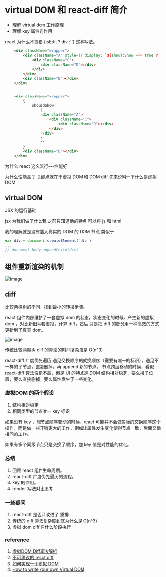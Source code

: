 # virtual DOM 和 react-diff 简介

- 理解 virtual dom 工作原理
- 理解 key 属性的作用

react 为什么不提倡 {isEdit ? div :''}  这种写法。

```html
    <div className="wrapper">
        <div className="A" style={{ display: `${shouldShow === true ? 'block' : 'none'}` }}>
            <div className="C">
                <div className="D"></div>
            </div>
        </div>
        <div className="B"></div>
    </div>


    <div className="wrapper">
        {
            shouldShow
                ?
                <div className="A">
                    <div className="C">
                        <div className="D"></div>
                    </div>
                </div>
                :
                ''
        }
        <div className="B"></div>
    </div>
```

为什么 react 这么流行---性能好

为什么性能高？ 关键点就在于虚拟 DOM 和 DOM diff
先来说明一下什么是虚拟 DOM

## virtual DOM 

JSX 的运行基础 

jsx 为我们做了什么我 之前只知道他的特点 可以将 js 和 html 

我的理解就是没有插入真实的 DOM 的 DOM 节点
类似于 
```js
var div = document.createElement('div')
...
// document.body.appendChild(div)
```

## 组件重新渲染的机制

![image](https://upload-images.jianshu.io/upload_images/1814354-4bf62e54553a32b7.png?imageMogr2/auto-orient/)

## diff

比较两棵树的不同，找到最小的转换步骤。

react 组件内部维护了一套虚拟 dom 的状态，状态变化的时候，产生新的虚拟 dom ，对比新旧两套虚拟，计算 diff，然后 只是把 diff 的部分用一种高效的方式更新到了真实 dom。

![image](https://segmentfault.com/img/bVuHXW)

传统比较两颗树 diff 的算法的时间复杂度是 O(n^3)

react-diff:广度优先遍历 遇见交换顺序的就换顺序（需要有唯一的标识），遇见不一样的子节点，直接删掉，再 append 新的节点。
节点跨层移动的时候，看似 react-diff 算法性能不高，但是 UI 的特点是 DOM 结构相对稳定，要么换了位置，要么直接删掉，要么属性发生了一些变化。

### 虚拟DOM 的两个假设

1. 结构相对稳定
2. 相同类型的节点唯一 key 标识

如果没有 key ，想节点顺序变动的时候，react 可能并不会做实际的交换顺序这个操作，而是做一些开销更大的工作，例如让属性发生变化使得节点一致，后面又做相同的工作。

如果有多个同级节点只是交换了顺序，加 key 值是对性能的优化。

### 总结

1. 回顾 react 组件生命周期。
2. react-diff 广度优先遍历的流程。
3. key 的作用。
4. render 写法对比思考

### 一些疑问

1. react-diff 是否只改进了 重排
2. 传统的 diff 算法复杂度到底为什么是 O(n^3)
3. 虚拟 dom diff 在什么阶段执行


### reference

1. [虚拟DOM Diff算法解析](http://www.infoq.com/cn/articles/react-dom-diff)
2. [不可思议的 react diff](https://zhuanlan.zhihu.com/p/20346379)
3. [如何实现一个虚拟 DOM](https://segmentfault.com/a/1190000004029168)
4. [How to write your own Virtual DOM](https://medium.com/@deathmood/how-to-write-your-own-virtual-dom-ee74acc13060)
